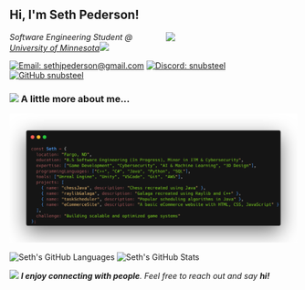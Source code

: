 <h2> Hi, I'm Seth Pederson! </h2>

<img align='right' src="https://media.giphy.com/media/26AHONQ79FdWZhAI0/giphy.gif" width="230">

<p><em>Software Engineering Student @ <a href="https://crk.umn.edu/academics/software-engineering/online">University of Minnesota</a><img src="https://media.giphy.com/media/WUlplcMpOCEmTGBtBW/giphy.gif" width="30">  
</em></p>

[![Email: sethjpederson@gmail.com](https://img.shields.io/badge/-Email-red?style=flat-square&logo=Gmail&logoColor=white)](mailto:sethjpederson@gmail.com)
[![Discord: snubsteel](https://img.shields.io/badge/-Discord-7289DA?style=flat-square&logo=Discord&logoColor=white)](https://discordapp.com/users/snubsteel)
[![GitHub snubsteel](https://img.shields.io/github/followers/snubsteel?label=follow&style=social)](https://github.com/snubsteel)

### <img src="https://media.giphy.com/media/VgCDAzcKvsR6OM0uWg/giphy.gif" width="50"> A little more about me...

![Seth's Developer Profile](assets/sethCarbon.png)

![Seth's GitHub Languages](https://github-readme-stats.vercel.app/api/top-langs/?username=snubsteel&layout=compact&langs_count=8&theme=dark)
![Seth's GitHub Stats](https://github-readme-stats.vercel.app/api?username=snubsteel&show_icons=true&count_private=true&theme=dark)

<img src="https://media.giphy.com/media/LnQjpWaON8nhr21vNW/giphy.gif" width="60"> <em><b>I enjoy connecting with people</b>. Feel free to reach out and say <b>hi!</b></em>
